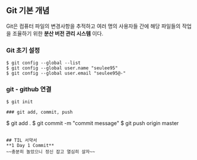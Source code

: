 ## Git 기본 개념
Git은 컴퓨터 파일의 변경사항을 추적하고 여러 명의 사용자들 간에 해당 파일들의 작업을 조율하기 위한 **분산 버전 관리 시스템** 이다.

### Git 초기 설정
```
$ git config --global --list
$ git config --global user.name "seulee95"
$ git config --global user.email "seulee95@-"
```
### git - github 연결
```
$ git init

### git add, commit, push
```
$ git add .
$ git commit -m "commit message"
$ git push origin master
```

## TIL 서약서
**1 Day 1 Commit** 
~~충분히 놀았으니 정신 잡고 열심히 살자~~